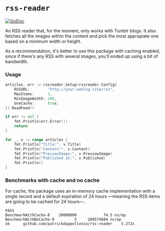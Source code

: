 # `rss-reader`

[![GoDoc](https://godoc.org/github.com/patrickdappollonio/rss-reader?status.svg)](https://godoc.org/github.com/patrickdappollonio/rss-reader)

An RSS reader that, for the moment, only works with Tumblr blogs. It also fetches
all the images within the content and pick the most appropiate one based on a minimum
width or height.

As a recommendation, it's better to use this package with caching enabled, since if there's
any RSS with several images, you'll ended up using a bit of bandwidth.

### Usage

```go
articles, err := rssreader.Setup(rssreader.Config{
	RSSURL:        "http://your.weblog.site/rss",
	MaxItems:      3,
	MinImageWidth: 200,
	UseCache:      true,
}).ReadFeed()

if err != nil {
	fmt.Println(err.Error())
	return
}

for _, v := range articles {
	fmt.Println("Title:", v.Title)
	fmt.Println("Content:", v.Content)
	fmt.Println("PreviewImage:", v.PreviewImage)
	fmt.Println("Published at:", v.Published)
	fmt.Println()
}
```

### Benchmarks with cache and no cache

For cache, the package uses an in-memory cache implementation with a single record and a
default expiration of 24 hours —meaning the RSS items are going to be cached for 24 hours—.

```
PASS
BenchmarkWithCache-8  	20000000	        74.5 ns/op
BenchmarkWithNoCache-8	       5	 289574604 ns/op
ok  	github.com/patrickdappollonio/rss-reader	5.272s
```
